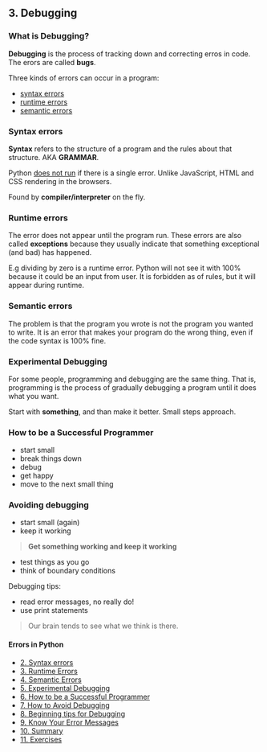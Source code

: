 ## 3. Debugging
### What is Debugging?

**Debugging** is the process of tracking down and correcting erros in code. The erors are called **bugs**.

Three kinds of errors can occur in a program: 

* [syntax errors](http://en.wikipedia.org/wiki/Syntax_error)
* [runtime errors](http://en.wikipedia.org/wiki/Runtime_error)
* [semantic errors](http://en.wikipedia.org/wiki/Logic_error)

### Syntax errors

**Syntax** refers to the structure of a program and the rules about that structure. AKA **GRAMMAR**.

Python <u>does not run</u> if there is a single error. Unlike JavaScript, HTML and CSS rendering in the browsers.

Found by **compiler/interpreter** on the fly.

### Runtime errors

The error does not appear until the program run. These errors are also called **exceptions** because they usually indicate that something exceptional (and bad) has happened.

E.g dividing by zero is a runtime error. Python will not see it with 100% because it could be an input from user. It is forbidden as of rules, but it will appear during runtime. 

### Semantic errors

The problem is that the program you wrote is not the program you wanted to write. It is an error that makes your program do the wrong thing, even if the code syntax is 100% fine.

### Experimental Debugging

For some people, programming and debugging are the same thing. That is, programming is the process of gradually debugging a program until it does what you want. 

Start with **something**, and than make it better. Small steps approach.

### How to be a Successful Programmer

* start small
* break things down
* debug
* get happy
* move to the next small thing

###  Avoiding debugging

* start small (again)
* keep it working

> **Get something working and keep it working**

* test things as you go
* think of boundary conditions

Debugging tips:

* read error messages, no really do!
* use print statements

> Our brain tends to see what we think is there.



#### Errors in Python






* [2. Syntax errors](https://runestone.launchcode.org/runestone/static/thinkcspy/Debugging/Syntaxerrors.html)
* [3. Runtime Errors](https://runestone.launchcode.org/runestone/static/thinkcspy/Debugging/RuntimeErrors.html)
* [4. Semantic Errors](https://runestone.launchcode.org/runestone/static/thinkcspy/Debugging/SemanticErrors.html)
* [5. Experimental Debugging](https://runestone.launchcode.org/runestone/static/thinkcspy/Debugging/ExperimentalDebugging.html)
* [6. How to be a Successful Programmer](https://runestone.launchcode.org/runestone/static/thinkcspy/Debugging/intro-HowtobeaSuccessfulProgrammer.html)
* [7. How to Avoid Debugging](https://runestone.launchcode.org/runestone/static/thinkcspy/Debugging/HowtoAvoidDebugging.html)
* [8. Beginning tips for Debugging](https://runestone.launchcode.org/runestone/static/thinkcspy/Debugging/BeginningtipsforDebugging.html)
* [9. Know Your Error Messages](https://runestone.launchcode.org/runestone/static/thinkcspy/Debugging/KnowyourerrorMessages.html)
* [10. Summary](https://runestone.launchcode.org/runestone/static/thinkcspy/Debugging/Summary.html)
* [11. Exercises](https://runestone.launchcode.org/runestone/static/thinkcspy/Debugging/Exercises.html)



